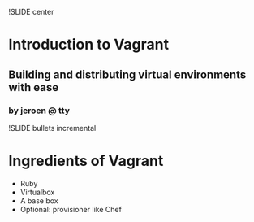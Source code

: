 !SLIDE center
# Introduction to Vagrant
## Building and distributing virtual environments with ease
### by jeroen @ tty

!SLIDE bullets incremental
# Ingredients of Vagrant #

* Ruby
* Virtualbox
* A base box
* Optional: provisioner like Chef